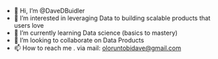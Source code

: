 - 👋 Hi, I’m @DaveDBuidler
- 👀 I’m interested in leveraging Data to building scalable products that users love
- 🌱 I’m currently learning Data science (basics to mastery)
- 💞️ I’m looking to collaborate on Data Products
- 📫 How to reach me . via mail: oloruntobidave@gmail.com 

<!---
DaveDBuidler/DaveDBuidler is a ✨ special ✨ repository because its `README.md` (this file) appears on your GitHub profile.
You can click the Preview link to take a look at your changes.
--->
